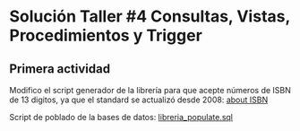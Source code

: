 # Solución Taller #4 Consultas, Vistas, Procedimientos y Trigger

## Primera actividad

Modifico el script generador de la librería para que acepte números de ISBN de 13 digitos, ya que el standard se actualizó desde 2008: [about ISBN](https://www.isbn.org/about_ISBN_standard)

Script de poblado de la bases de datos: [libreria_populate.sql](./libreria_populate.sql)
